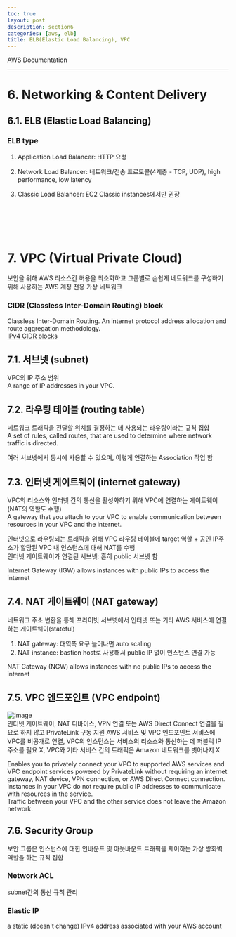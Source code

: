 ```yaml
---
toc: true
layout: post
description: section6
categories: [aws, elb]
title: ELB(Elastic Load Balancing), VPC
---
```


AWS Documentation

---

# 6. Networking & Content Delivery

## 6.1. ELB (Elastic Load Balancing)


### ELB type  

1) Application Load Balancer: HTTP 요청  

2) Network Load Balancer: 네트워크/전송 프로토콜(4계층 - TCP, UDP), high performance, low latency  

3) Classic Load Balancer: EC2 Classic instances에서만 권장  


<br><br>
---

# 7. VPC (Virtual Private Cloud)
보안을 위해 AWS 리소스간 허용을 최소화하고 그룹별로 손쉽게 네트워크를 구성하기 위해 사용하는 AWS 계정 전용 가상 네트워크  

### CIDR (Classless Inter-Domain Routing) block  
Classless Inter-Domain Routing. An internet protocol address allocation and route aggregation methodology.  
[IPv4 CIDR blocks](https://en.wikipedia.org/wiki/Classless_Inter-Domain_Routing#IPv4_CIDR_blocks)  

## 7.1. 서브넷 (subnet)  
VPC의 IP 주소 범위  
A range of IP addresses in your VPC.

## 7.2. 라우팅 테이블 (routing table)  
네트워크 트래픽을 전달할 위치를 결정하는 데 사용되는 라우팅이라는 규칙 집합  
A set of rules, called routes, that are used to determine where network traffic is directed.  

여러 서브넷에서 동시에 사용할 수 있으며, 이렇게 연결하는 Association 작업 함  

## 7.3. 인터넷 게이트웨이 (internet gateway)  
VPC의 리소스와 인터넷 간의 통신을 활성화하기 위해 VPC에 연결하는 게이트웨이 (NAT의 역할도 수행)  
A gateway that you attach to your VPC to enable communication between resources in your VPC and the internet.  

인터넷으로 라우팅되는 트래픽을 위해 VPC 라우팅 테이블에 target 역할 + 공인 IP주소가 할당된 VPC 내 인스턴스에 대해 NAT를 수행  
인터넷 게이트웨이가 연결된 서브넷: 흔히 public 서브넷 함  

Internet Gateway (IGW) allows instances with public IPs to access the internet

## 7.4. NAT 게이트웨이 (NAT gateway)  
네트워크 주소 변환을 통해 프라이빗 서브넷에서 인터넷 또는 기타 AWS 서비스에 연결하는 게이트웨이(stateful)  
1) NAT gateway: 대역폭 요구 늘어나면 auto scaling  
2) NAT instance: bastion host로 사용해서 public IP 없이 인스턴스 연결 가능  

NAT Gateway (NGW) allows instances with no public IPs to access the internet

## 7.5. VPC 엔드포인트 (VPC endpoint)  
![image](https://user-images.githubusercontent.com/83441376/141411445-a86f1cf8-e2d7-4cc4-a077-b2ae18ae133a.png)  
인터넷 게이트웨이, NAT 디바이스, VPN 연결 또는 AWS Direct Connect 연결을 필요로 하지 않고 PrivateLink 구동 지원 AWS 서비스 및 VPC 엔드포인트 서비스에 VPC를 비공개로 연결, VPC의 인스턴스는 서비스의 리소스와 통신하는 데 퍼블릭 IP 주소를 필요 X, VPC와 기타 서비스 간의 트래픽은 Amazon 네트워크를 벗어나지 X  

Enables you to privately connect your VPC to supported AWS services and VPC endpoint services powered by PrivateLink without requiring an internet gateway, NAT device, VPN connection, or AWS Direct Connect connection.  
Instances in your VPC do not require public IP addresses to communicate with resources in the service.  
Traffic between your VPC and the other service does not leave the Amazon network.  


## 7.6. Security Group  
보안 그룹은 인스턴스에 대한 인바운드 및 아웃바운드 트래픽을 제어하는 가상 방화벽 역할을 하는 규칙 집합  


### Network ACL  
subnet간의 통신 규칙 관리  

### Elastic IP
a static (doesn't change) IPv4 address associated with your AWS account  


<br><br>
---




